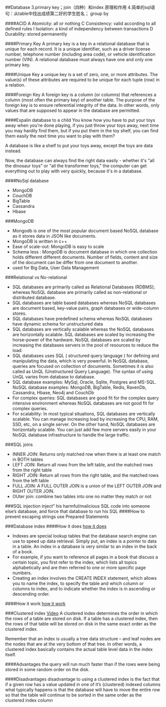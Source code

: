 ##Database
3.primary key；join（四种）和index 原理和作用
4.简单的sql语句：从table中找出成绩第二好的学生姓名； group by

####ACID
A Atomicity: all or nothing
C Consistency: valid according to all defined rules
I Isolation: a kind of independency between transactions
D Durability: stored permanently


####Primary Key
A primary key is a key in a relational database that is unique for each record. It is a unique identifier, such as a driver license number, telephone number (including area code), or vehicle identification number (VIN). A relational database must always have one and only one primary key.

####Unique Key
a unique key is a set of zero, one, or more attributes. The value(s) of these attributes are required to be unique for each tuple (row) in a relation.

####Foreign Key
A foreign key is a column (or columns) that references a column (most often the primary key) of another table. The purpose of the foreign key is to ensure referential integrity of the data. In other words, only values that are supposed to appear in the database are permitted.

####Expalin database to a child
You know how you have to put your toys away when you're done playing,
if you just throw your toys away, next time you may hardily find them,
but if you put them in the toy shelf, you can find them easily the next time you want to play with them?

A database is like a shelf to put your toys away, except the toys are data instead.

Now, the database can always find the right data easily - whether it's "all the dinosaur toys" or "all the transformer toys," the computer can get everything out to play with very quickly, because it's in a database.

####NoSql database
- MongoDB
- CouchDB
- BigTable
- Cassandra
- Hbase

###MongoDB
- Mongodb is one of the most popular document based NoSQL database as it stores data in JSON like documents.
- MongoDB is written in c++
- Ease of scale-out: MongoDB is easy to scale
- Schema less : MongoDB is document database in which one collection holds different different documents. Number of fields, content and size of the document can be differ from one document to another.
- used for Big Data, User Data Management


###Relational vs No-relational
- SQL databases are primarily called as Relational Databases (RDBMS); whereas NoSQL database are primarily called as non-relational or distributed database.
- SQL databases are table based databases whereas NoSQL databases are document based, key-value pairs, graph databases or wide-column stores.
- SQL databases have predefined schema whereas NoSQL databases have dynamic schema for unstructured data
- SQL databases are vertically scalable whereas the NoSQL databases are horizontally scalable. SQL databases are scaled by increasing the horse-power of the hardware. NoSQL databases are scaled by increasing the databases servers in the pool of resources to reduce the load.
- SQL databases uses SQL ( structured query language ) for defining and manipulating the data, which is very powerful. In NoSQL database, queries are focused on collection of documents. Sometimes it is also called as UnQL (Unstructured Query Language). The syntax of using UnQL varies from database to database.
- SQL database examples: MySql, Oracle, Sqlite, Postgres and MS-SQL. NoSQL database examples: MongoDB, BigTable, Redis, RavenDb, Cassandra, Hbase, Neo4j and CouchDb
- For complex queries: SQL databases are good fit for the complex query intensive environment whereas NoSQL databases are not good fit for complex queries.
- For scalability: In most typical situations, SQL databases are vertically scalable. You can manage increasing load by increasing the CPU, RAM, SSD, etc, on a single server. On the other hand, NoSQL databases are horizontally scalable. You can just add few more servers easily in your NoSQL database infrastructure to handle the large traffic.

###SQL joins
- INNER JOIN: Returns only matched row when there is at least one match in BOTH tables
- LEFT JOIN: Return all rows from the left table, and the matched rows from the right table
- RIGHT JOIN: Return all rows from the right table, and the matched rows from the left table
- FULL JOIN: A FULL OUTER JOIN is a union of the LEFT OUTER JOIN and RIGHT OUTER JOIN.
- OUter join: combine two tables into one no matter they match or not

###SQL injection
inject” his harmful/malicious SQL code into someone else’s database, and force that database to run his SQL
####How to prevent
escaping strings
use Prepared Statements

###Database index
####How it does
[how it does](http://www.tutorialspoint.com/sql/sql-indexes.htm)
- Indexes are special lookup tables that the database search engine can use to speed up data retrieval. Simply put, an index is a pointer to data in a table. An index in a database is very similar to an index in the back of a book.
- For example, if you want to reference all pages in a book that discuss a certain topic, you first refer to the index, which lists all topics alphabetically and are then referred to one or more specific page numbers.
- Creating an index involves the CREATE INDEX statement, which allows you to name the index, to specify the table and which column or columns to index, and to indicate whether the index is in ascending or descending order.

####How it work
[how it work](http://stackoverflow.com/questions/1108/how-does-database-indexing-work)


###Clustered index
[Video](https://www.youtube.com/watch?v=ITcOiLSfVJQ)
A clustered index determines the order in which the rows of a table are stored on disk. If a table has a clustered index, then the rows of that table will be stored on disk in the same exact order as the clustered index.

Remember that an index is usually a tree data structure – and leaf nodes are the nodes that are at the very bottom of that tree. In other words, a clustered index basically contains the actual table level data in the index itself.

####Advantages
the query will run much faster than if the rows were being stored in some random order on the disk.

####Disadvantages
disadvantage to using a clustered index is the fact that if a given row has a value updated in one of it’s (clustered) indexed columns what typically happens is that the database will have to move the entire row so that the table will continue to be sorted in the same order as the clustered index column
